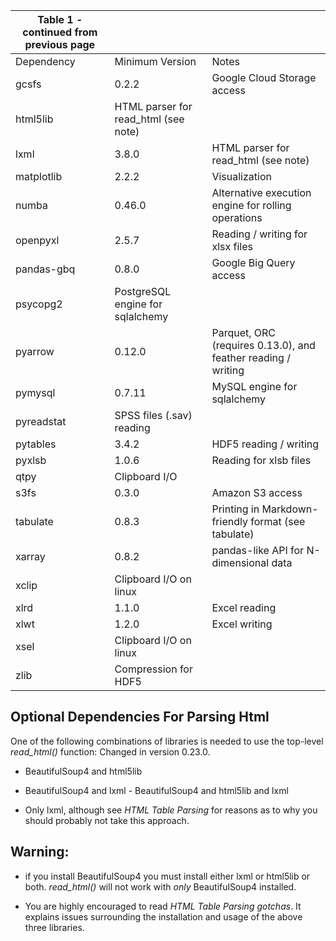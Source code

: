 
| Table 1 - continued from previous page   |                                      |                                                               |
|------------------------------------------|--------------------------------------|---------------------------------------------------------------|
| Dependency                               | Minimum Version                      | Notes                                                         |
| gcsfs                                    | 0.2.2                                | Google Cloud Storage access                                   |
| html5lib                                 | HTML parser for read_html (see note) |                                                               |
| lxml                                     | 3.8.0                                | HTML parser for read_html (see note)                          |
| matplotlib                               | 2.2.2                                | Visualization                                                 |
| numba                                    | 0.46.0                               | Alternative execution engine for rolling operations           |
| openpyxl                                 | 2.5.7                                | Reading / writing for xlsx files                              |
| pandas-gbq                               | 0.8.0                                | Google Big Query access                                       |
| psycopg2                                 | PostgreSQL engine for sqlalchemy     |                                                               |
| pyarrow                                  | 0.12.0                               | Parquet, ORC (requires 0.13.0), and feather reading / writing |
| pymysql                                  | 0.7.11                               | MySQL engine for sqlalchemy                                   |
| pyreadstat                               | SPSS files (.sav) reading            |                                                               |
| pytables                                 | 3.4.2                                | HDF5 reading / writing                                        |
| pyxlsb                                   | 1.0.6                                | Reading for xlsb files                                        |
| qtpy                                     | Clipboard I/O                        |                                                               |
| s3fs                                     | 0.3.0                                | Amazon S3 access                                              |
| tabulate                                 | 0.8.3                                | Printing in Markdown-friendly format (see tabulate)           |
| xarray                                   | 0.8.2                                | pandas-like API for N-dimensional data                        |
| xclip                                    | Clipboard I/O on linux               |                                                               |
| xlrd                                     | 1.1.0                                | Excel reading                                                 |
| xlwt                                     | 1.2.0                                | Excel writing                                                 |
| xsel                                     | Clipboard I/O on linux               |                                                               |
| zlib                                     | Compression for HDF5                 |                                                               |

## Optional Dependencies For Parsing Html

One of the following combinations of libraries is needed to use the top-level *read_html()* function:
Changed in version 0.23.0.

- BeautifulSoup4 and html5lib

- BeautifulSoup4 and lxml - BeautifulSoup4 and html5lib and lxml
- Only lxml, although see *HTML Table Parsing* for reasons as to why you should probably not take this approach.

## Warning:

- if you install BeautifulSoup4 you must install either lxml or html5lib or both. *read_html()* will not work with *only* BeautifulSoup4 installed.

- You are highly encouraged to read *HTML Table Parsing gotchas*. It explains issues surrounding the installation and usage of the above three libraries.